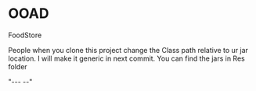 # OOAD
FoodStore

People when you clone this project change the Class path relative to ur jar location. I will make it generic in next commit. 
You can find the jars in Res folder

"---<classpath>
	<classpathentry kind="src" path="src"/>
	<classpathentry kind="con" path="org.eclipse.jdt.launching.JRE_CONTAINER/org.eclipse.jdt.internal.debug.ui.launcher.StandardVMType/JavaSE-1.8"/>
	<classpathentry kind="lib" path="jgoodies-forms-1.8.0.jar" sourcepath="jgoodies-forms-1.8.0-sources.jar"/>
	<classpathentry kind="lib" path="C:/JDBC_WITH_GUI_API_SOURCECODE/Tutorial_04_Source_finalised/lib/com.sun.rowset.jar"/>
	<classpathentry kind="lib" path="C:/mysql-connector-java-5.1.39/mysql-connector-java-5.1.39-bin.jar"/>
	<classpathentry kind="lib" path="C:/Users/Goutham/Downloads/rs2xml.jar"/>
	<classpathentry kind="output" path="bin"/>
</classpath>--"

